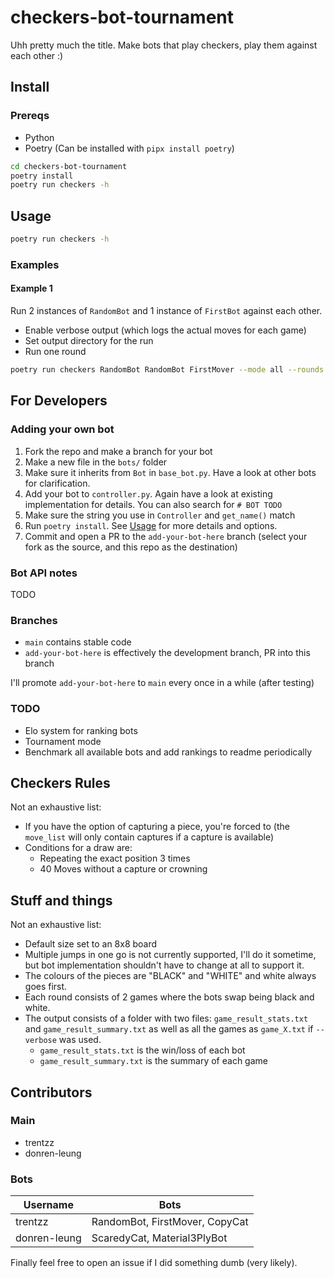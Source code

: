 # checkers-bot-tournament

Uhh pretty much the title. Make bots that play checkers, play them against each other :)

## Install

### Prereqs

- Python
- Poetry (Can be installed with `pipx install poetry`)

```bash
cd checkers-bot-tournament
poetry install
poetry run checkers -h
```

## Usage

```bash
poetry run checkers -h
```

### Examples

#### Example 1

Run 2 instances of `RandomBot` and 1 instance of `FirstBot` against each other.

- Enable verbose output (which logs the actual moves for each game)
- Set output directory for the run
- Run one round

```bash
poetry run checkers RandomBot RandomBot FirstMover --mode all --rounds 1 --verbose --output-dir output
```

## For Developers

### Adding your own bot

1. Fork the repo and make a branch for your bot
2. Make a new file in the `bots/` folder
3. Make sure it inherits from `Bot` in `base_bot.py`. Have a look at other bots for clarification.
4. Add your bot to `controller.py`. Again have a look at existing implementation for details. You can also search for `# BOT TODO`
5. Make sure the string you use in `Controller` and `get_name()` match
6. Run `poetry install`. See [Usage](#usage) for more details and options.
7. Commit and open a PR to the `add-your-bot-here` branch (select your fork as the source, and this repo as the destination)

### Bot API notes

TODO

### Branches

- `main` contains stable code
- `add-your-bot-here` is effectively the development branch, PR into this branch

I'll promote `add-your-bot-here` to `main` every once in a while (after testing)

### TODO

- Elo system for ranking bots
- Tournament mode
- Benchmark all available bots and add rankings to readme periodically

## Checkers Rules

Not an exhaustive list:

- If you have the option of capturing a piece, you're forced to (the `move_list` will only contain captures if a capture is available)
- Conditions for a draw are:
  - Repeating the exact position 3 times
  - 40 Moves without a capture or crowning

## Stuff and things

Not an exhaustive list:

- Default size set to an 8x8 board
- Multiple jumps in one go is not currently supported, I'll do it sometime, but bot implementation shouldn't have to change at all to support it.
- The colours of the pieces are "BLACK" and "WHITE" and white always goes first.
- Each round consists of 2 games where the bots swap being black and white.
- The output consists of a folder with two files: `game_result_stats.txt` and `game_result_summary.txt` as well as all the games as `game_X.txt` if `--verbose` was used.
  - `game_result_stats.txt` is the win/loss of each bot
  - `game_result_summary.txt` is the summary of each game

## Contributors

### Main

- trentzz
- donren-leung

### Bots

|  Username   |  Bots   |
| --- | --- |
|  trentzz   |   RandomBot, FirstMover, CopyCat  |
|  donren-leung | ScaredyCat, Material3PlyBot |

Finally feel free to open an issue if I did something dumb (very likely).
